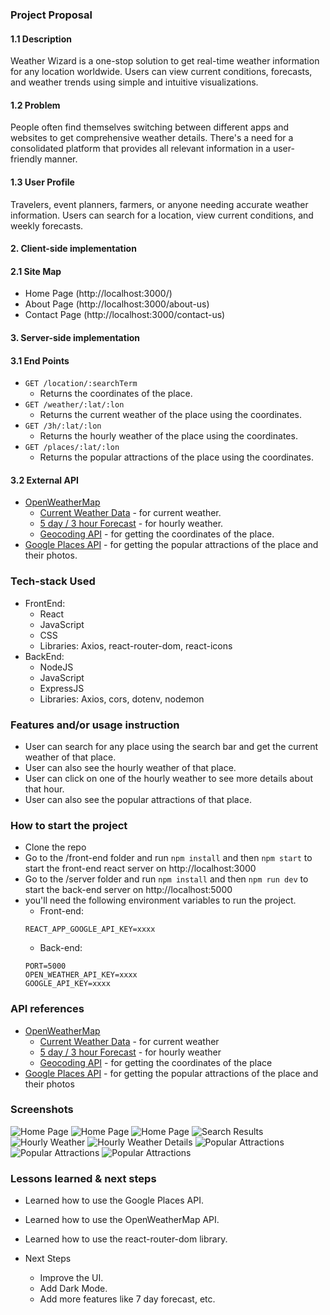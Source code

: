 ### Project Proposal

#### 1.1 Description

Weather Wizard is a one-stop solution to get real-time weather information for any
location worldwide. Users can view current conditions, forecasts, and weather trends
using simple and intuitive visualizations.

#### 1.2 Problem

People often find themselves switching between different apps and websites to get
comprehensive weather details. There's a need for a consolidated platform that provides
all relevant information in a user-friendly manner.

#### 1.3 User Profile

Travelers, event planners, farmers, or anyone needing accurate weather information.
Users can search for a location, view current conditions, and weekly forecasts.

#### 2. Client-side implementation

#### 2.1 Site Map

- Home Page (http://localhost:3000/)
- About Page (http://localhost:3000/about-us)
- Contact Page (http://localhost:3000/contact-us)

#### 3. Server-side implementation

#### 3.1 End Points

- `GET /location/:searchTerm`
  - Returns the coordinates of the place.
- `GET /weather/:lat/:lon`
  - Returns the current weather of the place using the coordinates.
- `GET /3h/:lat/:lon`
  - Returns the hourly weather of the place using the coordinates.
- `GET /places/:lat/:lon`
  - Returns the popular attractions of the place using the coordinates.

#### 3.2 External API

- [OpenWeatherMap](https://openweathermap.org/api)
  - [Current Weather Data](https://openweathermap.org/current) - for current weather.
  - [5 day / 3 hour Forecast](https://openweathermap.org/forecast5) - for hourly weather.
  - [Geocoding API](https://openweathermap.org/api/geocoding-api) - for getting the coordinates of the place.
- [Google Places API](https://developers.google.com/maps/documentation/places/web-service/overview) - for getting the popular attractions of the place and their photos.

### Tech-stack Used

- FrontEnd:
  - React
  - JavaScript
  - CSS
  - Libraries: Axios, react-router-dom, react-icons
- BackEnd:
  - NodeJS
  - JavaScript
  - ExpressJS
  - Libraries: Axios, cors, dotenv, nodemon

### Features and/or usage instruction

- User can search for any place using the search bar and get the current weather of that place.
- User can also see the hourly weather of that place.
- User can click on one of the hourly weather to see more details about that hour.
- User can also see the popular attractions of that place.

### How to start the project

- Clone the repo
- Go to the /front-end folder and run `npm install` and then `npm start` to start the front-end react server on http://localhost:3000
- Go to the /server folder and run `npm install` and then `npm run dev` to start the back-end server on http://localhost:5000
- you'll need the following environment variables to run the project.
  - Front-end:
  ```
  REACT_APP_GOOGLE_API_KEY=xxxx
  ```
  - Back-end:
  ```
  PORT=5000
  OPEN_WEATHER_API_KEY=xxxx
  GOOGLE_API_KEY=xxxx
  ```

### API references

- [OpenWeatherMap](https://openweathermap.org/api)
  - [Current Weather Data](https://openweathermap.org/current) - for current weather
  - [5 day / 3 hour Forecast](https://openweathermap.org/forecast5) - for hourly weather
  - [Geocoding API](https://openweathermap.org/api/geocoding-api) - for getting the coordinates of the place
- [Google Places API](https://developers.google.com/maps/documentation/places/web-service/overview) - for getting the popular attractions of the place and their photos

### Screenshots

![Home Page](./screenshots/home1.png)
![Home Page](./screenshots/home2.png)
![Home Page](./screenshots/home3.png)
![Search Results](./screenshots/search-results.png)
![Hourly Weather](./screenshots/hourly-weather.png)
![Hourly Weather Details](./screenshots/hourly-weather-details.png)
![Popular Attractions](./screenshots/popular-attractions.png)
![Popular Attractions](./screenshots/about-page.png)
![Popular Attractions](./screenshots/contact-us.png)

### Lessons learned & next steps

- Learned how to use the Google Places API.
- Learned how to use the OpenWeatherMap API.
- Learned how to use the react-router-dom library.

- Next Steps
  - Improve the UI.
  - Add Dark Mode.
  - Add more features like 7 day forecast, etc.
